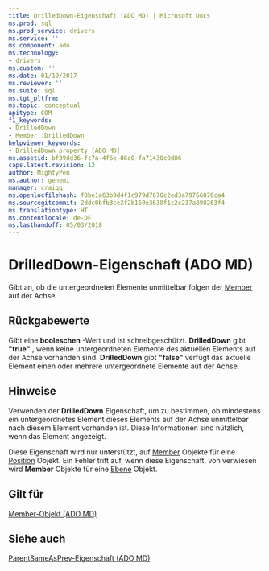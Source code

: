 ```yaml
---
title: DrilledDown-Eigenschaft (ADO MD) | Microsoft Docs
ms.prod: sql
ms.prod_service: drivers
ms.service: ''
ms.component: ado
ms.technology:
- drivers
ms.custom: ''
ms.date: 01/19/2017
ms.reviewer: ''
ms.suite: sql
ms.tgt_pltfrm: ''
ms.topic: conceptual
apitype: COM
f1_keywords:
- DrilledDown
- Member::DrilledDown
helpviewer_keywords:
- DrilledDown property [ADO MD]
ms.assetid: bf39dd36-fc7a-4f6e-86c0-fa71430c0d86
caps.latest.revision: 12
author: MightyPen
ms.author: genemi
manager: craigg
ms.openlocfilehash: f8be1a63b9d4f1c979d7670c2ed3a79766070ca4
ms.sourcegitcommit: 2ddc0bfb3ce2f2b160e3638f1c2c237a898263f4
ms.translationtype: HT
ms.contentlocale: de-DE
ms.lasthandoff: 05/03/2018
---
```

# <a name="drilleddown-property-ado-md"></a>DrilledDown-Eigenschaft (ADO MD)
Gibt an, ob die untergeordneten Elemente unmittelbar folgen der [Member](../../../ado/reference/ado-md-api/member-object-ado-md.md) auf der Achse.  
  
## <a name="return-values"></a>Rückgabewerte  
 Gibt eine **booleschen** -Wert und ist schreibgeschützt. **DrilledDown** gibt **"true"** , wenn keine untergeordneten Elemente des aktuellen Elements auf der Achse vorhanden sind. **DrilledDown** gibt **"false"** verfügt das aktuelle Element einen oder mehrere untergeordnete Elemente auf der Achse.  
  
## <a name="remarks"></a>Hinweise  
 Verwenden der **DrilledDown** Eigenschaft, um zu bestimmen, ob mindestens ein untergeordnetes Element dieses Elements auf der Achse unmittelbar nach diesem Element vorhanden ist. Diese Informationen sind nützlich, wenn das Element angezeigt.  
  
 Diese Eigenschaft wird nur unterstützt, auf [Member](../../../ado/reference/ado-md-api/member-object-ado-md.md) Objekte für eine [Position](../../../ado/reference/ado-md-api/position-object-ado-md.md) Objekt. Ein Fehler tritt auf, wenn diese Eigenschaft, von verwiesen wird **Member** Objekte für eine [Ebene](../../../ado/reference/ado-md-api/level-object-ado-md.md) Objekt.  
  
## <a name="applies-to"></a>Gilt für  
 [Member-Objekt (ADO MD)](../../../ado/reference/ado-md-api/member-object-ado-md.md)  
  
## <a name="see-also"></a>Siehe auch  
 [ParentSameAsPrev-Eigenschaft (ADO MD)](../../../ado/reference/ado-md-api/parentsameasprev-property-ado-md.md)
